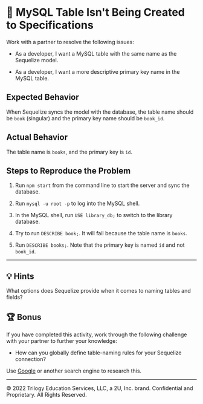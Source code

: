 # 🐛 MySQL Table Isn't Being Created to Specifications

Work with a partner to resolve the following issues:

* As a developer, I want a MySQL table with the same name as the Sequelize model.

* As a developer, I want a more descriptive primary key name in the MySQL table.

## Expected Behavior

When Sequelize syncs the model with the database, the table name should be `book` (singular) and the primary key name should be `book_id`.

## Actual Behavior

The table name is `books`, and the primary key is `id`.

## Steps to Reproduce the Problem

1. Run `npm start` from the command line to start the server and sync the database.

2. Run `mysql -u root -p` to log into the MySQL shell.

3. In the MySQL shell, run `USE library_db;` to switch to the library database.

4. Try to run `DESCRIBE book;`. It will fail because the table name is `books`.

5. Run `DESCRIBE books;`. Note that the primary key is named `id` and not `book_id`.

---

## 💡 Hints

What options does Sequelize provide when it comes to naming tables and fields?

## 🏆 Bonus

If you have completed this activity, work through the following challenge with your partner to further your knowledge:

* How can you globally define table-naming rules for your Sequelize connection?

Use [Google](https://www.google.com) or another search engine to research this.

---
© 2022 Trilogy Education Services, LLC, a 2U, Inc. brand. Confidential and Proprietary. All Rights Reserved.

